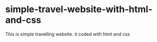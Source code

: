 # simple-travel-website-with-html-and-css
This is simple travelling website. it coded with html and css 
